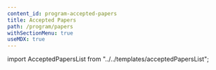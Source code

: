 ```yaml
---
content_id: program-accepted-papers
title: Accepted Papers
path: /program/papers
withSectionMenu: true
useMDX: true
---
```


import AcceptedPapersList from "../../templates/acceptedPapersList";

<!-- 🗄 Conference track papers are now available in [PMLR Volume 129](http://proceedings.mlr.press/v129/). -->

<AcceptedPapersList/>
